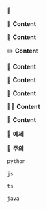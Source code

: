 📍

📌 **Content**

📒 **Content**

✏️ **Content**

💬 **Content**

👀 **Content**

📜 **Content**

🧑‍💻 **Content**

🔗 **Content**

🌈 **예제**

🚧 **주의**



```python
python
```



```js
js
```



```typescript
ts
```



```java
java
```

